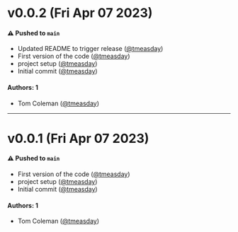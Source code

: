 # v0.0.2 (Fri Apr 07 2023)

#### ⚠️ Pushed to `main`

- Updated README to trigger release ([@tmeasday](https://github.com/tmeasday))
- First version of the code ([@tmeasday](https://github.com/tmeasday))
- project setup ([@tmeasday](https://github.com/tmeasday))
- Initial commit ([@tmeasday](https://github.com/tmeasday))

#### Authors: 1

- Tom Coleman ([@tmeasday](https://github.com/tmeasday))

---

# v0.0.1 (Fri Apr 07 2023)

#### ⚠️ Pushed to `main`

- First version of the code ([@tmeasday](https://github.com/tmeasday))
- project setup ([@tmeasday](https://github.com/tmeasday))
- Initial commit ([@tmeasday](https://github.com/tmeasday))

#### Authors: 1

- Tom Coleman ([@tmeasday](https://github.com/tmeasday))
